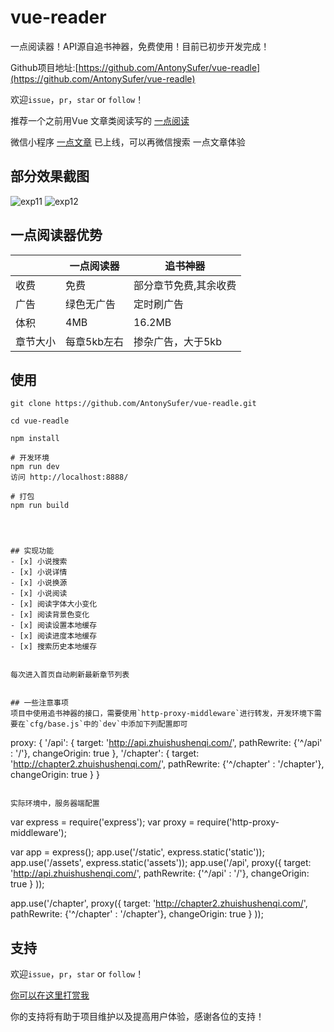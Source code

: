 # vue-reader
一点阅读器！API源自追书神器，免费使用！目前已初步开发完成！


Github项目地址:[https://github.com/AntonySufer/vue-readle](https://github.com/AntonySufer/vue-readle)

欢迎`issue`，`pr`，`star` or `follow`！

推荐一个之前用Vue 文章类阅读写的 [一点阅读](https://github.com/AntonySufer/vue-cli-yidian)

微信小程序  [一点文章](https://github.com/AntonySufer/yidianwz_wx) 已上线，可以再微信搜索 一点文章体验



## 部分效果截图
![exp11](static/exp/exp11.gif)
![exp12](static/exp/exp12.gif)


## 一点阅读器优势
|     | 一点阅读器 |  追书神器|
|-----|-----------|----------|
|收费 | 免费      |部分章节免费,其余收费|
|广告 |绿色无广告 | 定时刷广告|
|体积 | 4MB     | 16.2MB   |
|章节大小| 每章5kb左右   | 掺杂广告，大于5kb|


## 使用
```
git clone https://github.com/AntonySufer/vue-readle.git

cd vue-readle

npm install

# 开发环境
npm run dev
访问 http://localhost:8888/

# 打包
npm run build




## 实现功能
- [x] 小说搜索
- [x] 小说详情
- [x] 小说换源
- [x] 小说阅读
- [x] 阅读字体大小变化
- [x] 阅读背景色变化
- [x] 阅读设置本地缓存
- [x] 阅读进度本地缓存
- [x] 搜索历史本地缓存


每次进入首页自动刷新最新章节列表


## 一些注意事项
项目中使用追书神器的接口，需要使用`http-proxy-middleware`进行转发，开发环境下需要在`cfg/base.js`中的`dev`中添加下列配置即可
```
proxy: {
  '/api': {
    target: 'http://api.zhuishushenqi.com/',
    pathRewrite: {'^/api' : '/'},
    changeOrigin: true
  },
  '/chapter': {
    target: 'http://chapter2.zhuishushenqi.com/',
    pathRewrite: {'^/chapter' : '/chapter'},
    changeOrigin: true
  }
}
```

实际环境中，服务器端配置
```
var express = require('express');
var proxy = require('http-proxy-middleware');

var app = express();
app.use('/static', express.static('static'));
app.use('/assets', express.static('assets'));
app.use('/api', proxy({
  target: 'http://api.zhuishushenqi.com/',
  pathRewrite: {'^/api' : '/'},
  changeOrigin: true
}
));

app.use('/chapter', proxy({
  target: 'http://chapter2.zhuishushenqi.com/',
  pathRewrite: {'^/chapter' : '/chapter'},
  changeOrigin: true
}
));



## 支持

欢迎`issue`，`pr`，`star` or `follow`！

[你可以在这里打赏我](http://blog.shanamaid.top/sponsor/)

你的支持将有助于项目维护以及提高用户体验，感谢各位的支持！



